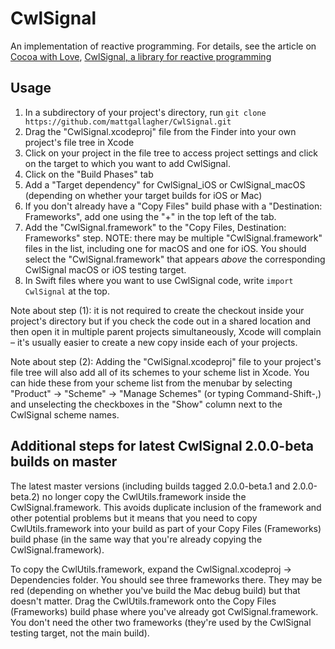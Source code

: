 # CwlSignal

An implementation of reactive programming. For details, see the article on [Cocoa with Love](https://cocoawithlove.com), [CwlSignal, a library for reactive programming](https://cocoawithlove.com/blog/cwlsignal.html)

## Usage

1. In a subdirectory of your project's directory, run `git clone https://github.com/mattgallagher/CwlSignal.git`
2. Drag the "CwlSignal.xcodeproj" file from the Finder into your own project's file tree in Xcode
3. Click on your project in the file tree to access project settings and click on the target to which you want to add CwlSignal.
5. Click on the "Build Phases" tab
6. Add a "Target dependency" for CwlSignal_iOS or CwlSignal_macOS (depending on whether your target builds for iOS or Mac)
7. If you don't already have a "Copy Files" build phase with a "Destination: Frameworks", add one using the "+" in the top left of the tab.
8. Add the "CwlSignal.framework" to the "Copy Files, Destination: Frameworks" step. NOTE: there may be multiple "CwlSignal.framework" files in the list, including one for macOS and one for iOS. You should select the "CwlSignal.framework" that appears *above* the corresponding CwlSignal macOS or iOS testing target.
9. In Swift files where you want to use CwlSignal code, write `import CwlSignal` at the top.

Note about step (1): it is not required to create the checkout inside your project's directory but if you check the code out in a shared location and then open it in multiple parent projects simultaneously, Xcode will complain – it's usually easier to create a new copy inside each of your projects.

Note about step (2): Adding the "CwlSignal.xcodeproj" file to your project's file tree will also add all of its schemes to your scheme list in Xcode. You can hide these from your scheme list from the menubar by selecting "Product" -> "Scheme" -> "Manage Schemes" (or typing Command-Shift-,) and unselecting the checkboxes in the "Show" column next to the CwlSignal scheme names.

## Additional steps for latest CwlSignal 2.0.0-beta builds on master

The latest master versions (including builds tagged 2.0.0-beta.1 and 2.0.0-beta.2) no longer copy the CwlUtils.framework inside the CwlSignal.framework. This avoids duplicate inclusion of the framework and other potential problems but it means that you need to copy CwlUtils.framework into your build as part of your Copy Files (Frameworks) build phase (in the same way that you're already copying the CwlSignal.framework).

To copy the CwlUtils.framework, expand the CwlSignal.xcodeproj -> Dependencies folder. You should see three frameworks there. They may be red (depending on whether you've build the Mac debug build) but that doesn't matter. Drag the CwlUtils.framework onto the Copy Files (Frameworks) build phase where you've already got CwlSignal.framework. You don't need the other two frameworks (they're used by the CwlSignal testing target, not the main build).
